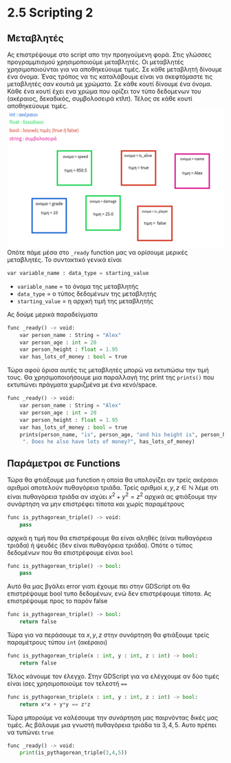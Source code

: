 # 2.5 Scripting 2

## Μεταβλητές

Ας επιστρέψουμε στο script απο την προηγούμενη φορά. Στις γλώσσες προγραμμτισμού χρησιμοποιούμε μεταβλητές. Οι μεταβλητές χρησιμοποιούνται για να αποθηκεύουμε τιμές. Σε κάθε μεταβλητή δίνουμε ένα όνομα. Ένας τρόπος να τις καταλάβουμε είναι να σκεφτόμαστε τις μεταβλητές σαν κουτιά με χρώματα. Σε κάθε κουτί δίνουμε ένα όνομα. Κάθε ένα κουτί έχει ενα χρώμα που ορίζει τον τύπο δεδομενων του (ακέραιος, δεκαδικός, συμβολοσειρά κτλπ). Τέλος σε κάθε κουτί αποθηκεύουμε τιμές.
![alt text](image.png)
Οπότε πάμε μέσα στο ```_ready``` function μας να ορίσουμε μερικές μεταβλητές. Το συντακτικό γενικά είναι
```python
var variable_name : data_type = starting_value
```
- ```variable_name``` = το όνομα της μεταβλητής
- ```data_type``` = ο τύπος δεδομένων της μεταβλητής
- ```starting_value``` = η αρχική τιμή της μεταβλητής

Ας δούμε μερικά παραδείγματα

```python
func _ready() -> void:
    var person_name : String = "Alex"
    var person_age : int = 20
    var person_height : float = 1.95
    var has_lots_of_money : bool = true
```

Τώρα αφού όρισα αυτές τις μεταβλητές μπορώ να εκτυπώσω την τιμή τους. Θα χρησιμοποιοήσουμε μια παραλλαγή της print της ```prints()``` που εκτυπώνει πράγματα χωριζμένα με ένα κενό/space.

```python
func _ready() -> void:
	var person_name : String = "Alex"
	var person_age : int = 20
	var person_height : float = 1.95
	var has_lots_of_money : bool = true
	prints(person_name, "is", person_age, "and his height is", person_height,
	 ". Does he also have lots of money?", has_lots_of_money)
```

## Παράμετροι σε Functions

Τώρα θα φτιάξουμε μια function η οποία θα υπολογίζει αν τρείς ακέραιοι αριθμοί αποτελούν πυθαγόρεια τριάδα. Τρείς αριθμοί $x,y,z\in\mathbb{N}$ λέμε οτι είναι πυθαγόρεια τριάδα αν ισχύει $x^2+y^2=z^2$
αρχικά ας φτιάξουμε την συνάρτηση να μην επιστρέφει τίποτα και χωρίς παραμέτρους
```python
func is_pythagorean_triple() -> void:
    pass
```
αρχικά η τιμή που θα επιστρέφουμε θα είναι αληθές (είναι πυθαγόρεια τριάδα) ή ψευδές (δεν είναι πυθαγόρεια τριάδα). Οπότε ο τύπος δεδομένων που θα επιστρέφουμε είναι ```bool```
```python
func is_pythagorean_triple() -> bool:
    pass
```
Αυτό θα μας βγάλει error γιατι έχουμε πει στην GDScript οτι θα επιστρέψουμε bool τυπο δεδομένων, ενώ δεν επιστρέφουμε τίποτα. Ας επιστρέψουμε προς το παρόν false
```python
func is_pythagorean_triple() -> bool:
    return false
```
Τώρα για να περάσουμε τα $x,y,z$ στην συνάρτηση θα φτιάξουμε τρείς παραμέτρους τύπου ```int``` (ακέραιοι)
```python
func is_pythagorean_triple(x : int, y : int, z : int) -> bool:
    return false
```
Τέλος κάνουμε τον έλεγχο. Στην GDScript για να ελέγχουμε αν δύο τιμές είναι ίσες χρησιμοποιούμε τον τελεστή ```==```
```python
func is_pythagorean_triple(x : int, y : int, z : int) -> bool:
    return x*x + y*y == z*z
```

Τώρα μπορούμε να καλέσουμε την συνάρτηση μας παιρνόντας δικές μας τιμές. Ας βάλουμε μια γνωστή πυθαγόρεια τριάδα τα $3,4,5$. Αυτο πρέπει να τυπώνει ```true```
```python
func _ready() -> void:
    print(is_pythagorean_triple(3,4,5))
```